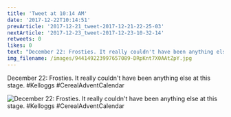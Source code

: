 ```yaml
---
title: 'Tweet at 10:14 AM'
date: '2017-12-22T10:14:51'
prevArticle: '2017-12-21_tweet-2017-12-21-22-25-03'
nextArticle: '2017-12-23_tweet-2017-12-23-10-32-14'
retweets: 0
likes: 0
text: "December 22: Frosties. It really couldn't have been anything else at this stage. #Kelloggs #CerealAdventCalendar"
img_filename: /images/944149223997657089-DRpKnt7X0AAtZpY.jpg
---
```

December 22: Frosties. It really couldn't have been anything else at this stage. #Kelloggs #CerealAdventCalendar

![December 22: Frosties. It really couldn't have been anything else at this stage. #Kelloggs #CerealAdventCalendar](/images/944149223997657089-DRpKnt7X0AAtZpY.jpg "December 22: Frosties. It really couldn't have been anything else at this stage. #Kelloggs #CerealAdventCalendar")